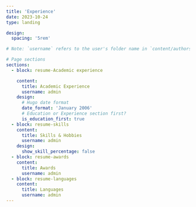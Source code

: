 ```yaml
---
title: 'Experience'
date: 2023-10-24
type: landing

design:
  spacing: '5rem'

# Note: `username` refers to the user's folder name in `content/authors/`

# Page sections
sections:
  - block: resume-Academic experience

    content:
      title: Academic Experience
      username: admin
    design:
      # Hugo date format
      date_format: 'January 2006'
      # Education or Experience section first?
      is_education_first: true
  - block: resume-skills
    content:
      title: Skills & Hobbies
      username: admin
    design:
      show_skill_percentage: false
  - block: resume-awards
    content:
      title: Awards
      username: admin
  - block: resume-languages
    content:
      title: Languages
      username: admin
---
```

